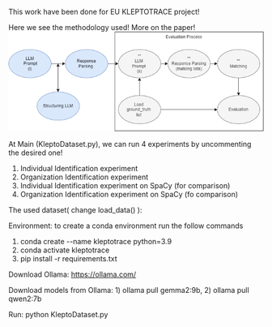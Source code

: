 This work have been done for EU KLEPTOTRACE project!

Here we see the methodology used! More on the paper!
![Overview](methodology.png)

At Main (KleptoDataset.py),  we can run 4 experiments by uncommenting the desired one!
1) Individual Identification experiment 
2) Organization Identification experiment
3) Individual Identification experiment on SpaCy (for comparison)
4) Organization Identification experiment on SpaCy (fo comparison)

The used dataset( change load_data() ): 

Environment: to create a conda environment run the follow commands
1) conda create --name kleptotrace python=3.9
2) conda activate kleptotrace
3) pip install -r requirements.txt

Download Ollama: https://ollama.com/

Download models from Ollama: 1) ollama pull gemma2:9b, 2) ollama pull qwen2:7b 

Run: python KleptoDataset.py




